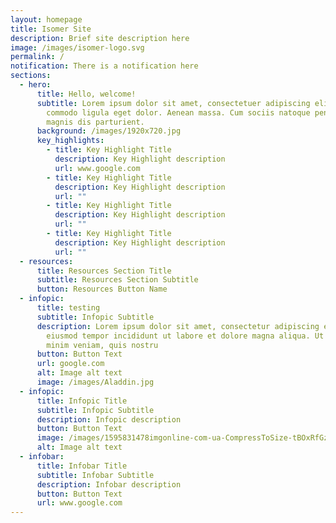 ```yaml
---
layout: homepage
title: Isomer Site
description: Brief site description here
image: /images/isomer-logo.svg
permalink: /
notification: There is a notification here
sections:
  - hero:
      title: Hello, welcome!
      subtitle: Lorem ipsum dolor sit amet, consectetuer adipiscing elit. Aenean
        commodo ligula eget dolor. Aenean massa. Cum sociis natoque penatibus et
        magnis dis parturient.
      background: /images/1920x720.jpg
      key_highlights:
        - title: Key Highlight Title
          description: Key Highlight description
          url: www.google.com
        - title: Key Highlight Title
          description: Key Highlight description
          url: ""
        - title: Key Highlight Title
          description: Key Highlight description
          url: ""
        - title: Key Highlight Title
          description: Key Highlight description
          url: ""
  - resources:
      title: Resources Section Title
      subtitle: Resources Section Subtitle
      button: Resources Button Name
  - infopic:
      title: testing
      subtitle: Infopic Subtitle
      description: Lorem ipsum dolor sit amet, consectetur adipiscing elit, sed do
        eiusmod tempor incididunt ut labore et dolore magna aliqua. Ut enim ad
        minim veniam, quis nostru
      button: Button Text
      url: google.com
      alt: Image alt text
      image: /images/Aladdin.jpg
  - infopic:
      title: Infopic Title
      subtitle: Infopic Subtitle
      description: Infopic description
      button: Button Text
      image: /images/1595831478imgonline-com-ua-CompressToSize-tBOxRfGzn1.jpeg
      alt: Image alt text
  - infobar:
      title: Infobar Title
      subtitle: Infobar Subtitle
      description: Infobar description
      button: Button Text
      url: www.google.com
---
```

